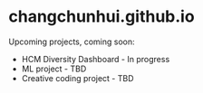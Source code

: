 # changchunhui.github.io

Upcoming projects, coming soon:
* HCM Diversity Dashboard - In progress
* ML project - TBD
* Creative coding project - TBD
